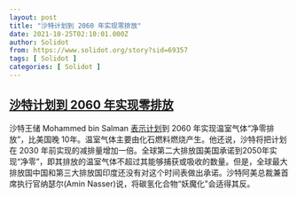 ```yaml
---
layout: post
title: "沙特计划到 2060 年实现零排放"
date: 2021-10-25T02:10:01.000Z
author: Solidot
from: https://www.solidot.org/story?sid=69357
tags: [ Solidot ]
categories: [ Solidot ]
---
```

<!--1635127801000-->
[沙特计划到 2060 年实现零排放](https://www.solidot.org/story?sid=69357)
------

<div>
沙特王储 Mohammed bin Salman <a href="https://cn.reuters.com/article/saudi-arabia-2060-emission-plan-1025-idCNKBS2HF01Y?il=0">表示计划</a>到 2060 年实现温室气体“净零排放”，比美国晚 10年。温室气体主要由化石燃料燃烧产生。他还说，沙特将把计划在 2030 年前实现的减排量增加一倍。全球第二大排放国美国承诺到2050年实现“净零”，即其排放的温室气体不超过其能够捕获或吸收的数量。但是，全球最大排放国中国和第三大排放国印度还没有对这个时间表做出承诺。沙特阿美总裁兼首席执行官纳瑟尔(Amin Nasser)说，将碳氢化合物“妖魔化”会适得其反。
</div>
